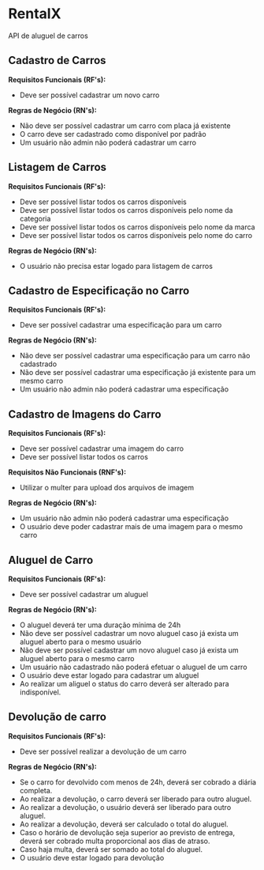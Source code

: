 # RentalX

API de aluguel de carros

## Cadastro de Carros

**Requisitos Funcionais (RF's):**

- Deve ser possível cadastrar um novo carro

**Regras de Negócio (RN's):**

- Não deve ser possível cadastrar um carro com placa já existente
- O carro deve ser cadastrado como disponível por padrão
- Um usuário não admin não poderá cadastrar um carro

## Listagem de Carros

**Requisitos Funcionais (RF's):**

- Deve ser possível listar todos os carros disponíveis
- Deve ser possível listar todos os carros disponíveis pelo nome da categoria
- Deve ser possível listar todos os carros disponíveis pelo nome da marca
- Deve ser possível listar todos os carros disponíveis pelo nome do carro

**Regras de Negócio (RN's):**

- O usuário não precisa estar logado para listagem de carros

## Cadastro de Especificação no Carro

**Requisitos Funcionais (RF's):**

- Deve ser possível cadastrar uma especificação para um carro

**Regras de Negócio (RN's):**

- Não deve ser possível cadastrar uma especificação para um carro não cadastrado
- Não deve ser possível cadastrar uma especificação já existente para um mesmo carro
- Um usuário não admin não poderá cadastrar uma especificação

## Cadastro de Imagens do Carro

**Requisitos Funcionais (RF's):**

- Deve ser possível cadastrar uma imagem do carro
- Deve ser possível listar todos os carros

**Requisitos Não Funcionais (RNF's):**

- Utilizar o multer para upload dos arquivos de imagem

**Regras de Negócio (RN's):**

- Um usuário não admin não poderá cadastrar uma especificação
- O usuário deve poder cadastrar mais de uma imagem para o mesmo carro

## Aluguel de Carro

**Requisitos Funcionais (RF's):**

- Deve ser possível cadastrar um aluguel

**Regras de Negócio (RN's):**

- O aluguel deverá ter uma duração mínima de 24h
- Não deve ser possível cadastrar um novo aluguel caso já exista um aluguel aberto para o mesmo usuário
- Não deve ser possível cadastrar um novo aluguel caso já exista um aluguel aberto para o mesmo carro
- Um usuário não cadastrado não poderá efetuar o aluguel de um carro
- O usuário deve estar logado para cadastrar um aluguel
- Ao realizar um aliguel o status do carro deverá ser alterado para indisponível.

## Devolução de carro

**Requisitos Funcionais (RF's):**

- Deve ser possível realizar a devolução de um carro

**Regras de Negócio (RN's):**

- Se o carro for devolvido com menos de 24h, deverá ser cobrado a diária completa.
- Ao realizar a devolução, o carro deverá ser liberado para outro aluguel.
- Ao realizar a devolução, o usuário deverá ser liberado para outro aluguel.
- Ao realizar a devolução, deverá ser calculado o total do aluguel.
- Caso o horário de devolução seja superior ao previsto de entrega, deverá ser cobrado multa proporcional aos dias de atraso.
- Caso haja multa, deverá ser somado ao total do aluguel.
- O usuário deve estar logado para devolução
